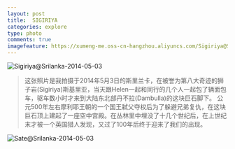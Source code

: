 ```yaml
---
layout: post
title:  SIGIRIYA
categories: explore
type: photo
comments: true
imagefeature: https://xumeng-me.oss-cn-hangzhou.aliyuncs.com/Sigiriya@Srilanka-2014-05-03?x-oss-process=image/resize,p_13
---
```


![Sigiriya@Srilanka-2014-05-03](https://xumeng-me.oss-cn-hangzhou.aliyuncs.com/Sigiriya@Srilanka-2014-05-03)

> 这张照片是我拍摄于2014年5月3日的斯里兰卡，在被誉为第八大奇迹的狮子岩(Sigiriya)斯基里亚，当天跟Helen一起和同行的几个人一起包了辆面包车，驱车数小时才来到大陆东北部丹不拉(Dambulla)的这块巨石脚下。
> 公元500年左右摩利耶王朝的一个国王弑父夺权后为了躲避兄弟复仇，在这块巨石顶上建起了一座空中宫殿。在丛林里中埋没了十几个世纪后，在上世纪末才被一个英国猎人发现，又过了100年后终于迎来了我们的出现。

![Sate@Srilanka-2014-05-03](https://xumeng-me.oss-cn-hangzhou.aliyuncs.com/srilanka2014/photos/Srilanka-2014.png)

